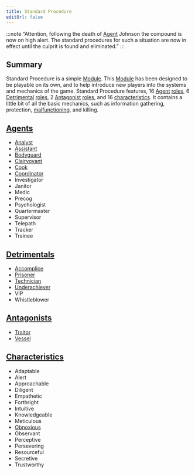 ```yaml
---
title: Standard Procedure
editUrl: false
---
```


:::note
“Attention, following the death of [Agent](/swtcpedia/agent) Johnson the compound is now on high alert. The standard procedures for such a situation are now in effect until the culprit is found and eliminated.”
:::

## Summary

Standard Procedure is a simple [Module](/swtcpedia/module). This [Module](/swtcpedia/module) has been designed to be playable on its own, and to help introduce new players into the systems and mechanics of the game. Standard Procedure features, 16 [Agent](/swtcpedia/agent) [roles](/swtcpedia/role), 6 [Detrimental](/swtcpedia/detrimental) [roles](/swtcpedia/role), 2 [Antagonist](/swtcpedia/antagonist) [roles](/swtcpedia/role), and 16 [characteristics](/swtcpedia/characteristic). It contains a little bit of all the basic mechanics, such as information gathering, protection, [malfunctioning](/swtcpedia/malfunctioning), and killing.

## [Agents](/swtcpedia/agent)

* [Analyst](/swtcpedia/analyst)
* [Assistant](/swtcpedia/assistant)
* [Bodyguard](/swtcpedia/bodyguard)
* [Clairvoyant](/swtcpedia/clairvoyant)
* [Cook](/swtcpedia/cook)
* [Coordinator](/swtcpedia/coordinator)
* Investigator
* Janitor
* Medic
* Precog
* Psychologist
* Quartermaster
* Supervisor
* Telepath
* Tracker
* Trainee

## [Detrimentals](/swtcpedia/detrimental)

* [Accomplice](/swtcpedia/accomplice)
* [Prisoner](/swtcpedia/prisoner)
* [Technician](/swtcpedia/technician)
* [Underachiever](/swtcpedia/underachiever)
* VIP
* Whistleblower

## [Antagonists](/swtcpedia/antagonist)

* [Traitor](/swtcpedia/traitor)
* [Vessel](/swtcpedia/vessel)

## [Characteristics](/swtcpedia/characteristic)

* Adaptable
* Alert
* Approachable
* Diligent
* Empathetic
* Forthright
* Intuitive
* Knowledgeable
* Meticulous
* [Obnoxious](/swtcpedia/obnoxious)
* Observant
* Perceptive
* Persevering
* Resourceful
* Secretive
* Trustworthy
